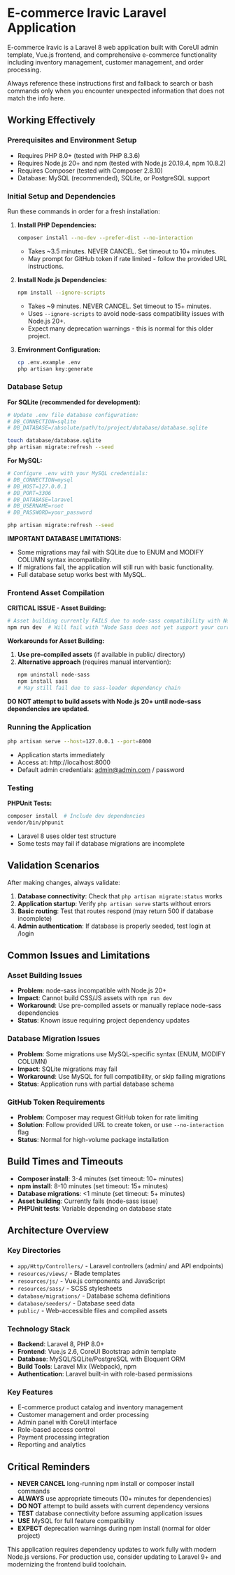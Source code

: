 # E-commerce Iravic Laravel Application

E-commerce Iravic is a Laravel 8 web application built with CoreUI admin template, Vue.js frontend, and comprehensive e-commerce functionality including inventory management, customer management, and order processing.

Always reference these instructions first and fallback to search or bash commands only when you encounter unexpected information that does not match the info here.

## Working Effectively

### Prerequisites and Environment Setup
- Requires PHP 8.0+ (tested with PHP 8.3.6)
- Requires Node.js 20+ and npm (tested with Node.js 20.19.4, npm 10.8.2)
- Requires Composer (tested with Composer 2.8.10)
- Database: MySQL (recommended), SQLite, or PostgreSQL support

### Initial Setup and Dependencies
Run these commands in order for a fresh installation:

1. **Install PHP Dependencies:**
   ```bash
   composer install --no-dev --prefer-dist --no-interaction
   ```
   - Takes ~3.5 minutes. NEVER CANCEL. Set timeout to 10+ minutes.
   - May prompt for GitHub token if rate limited - follow the provided URL instructions.

2. **Install Node.js Dependencies:**
   ```bash
   npm install --ignore-scripts
   ```
   - Takes ~9 minutes. NEVER CANCEL. Set timeout to 15+ minutes.
   - Uses `--ignore-scripts` to avoid node-sass compatibility issues with Node.js 20+.
   - Expect many deprecation warnings - this is normal for this older project.

3. **Environment Configuration:**
   ```bash
   cp .env.example .env
   php artisan key:generate
   ```

### Database Setup

**For SQLite (recommended for development):**
```bash
# Update .env file database configuration:
# DB_CONNECTION=sqlite
# DB_DATABASE=/absolute/path/to/project/database/database.sqlite

touch database/database.sqlite
php artisan migrate:refresh --seed
```

**For MySQL:**
```bash
# Configure .env with your MySQL credentials:
# DB_CONNECTION=mysql
# DB_HOST=127.0.0.1
# DB_PORT=3306
# DB_DATABASE=laravel
# DB_USERNAME=root
# DB_PASSWORD=your_password

php artisan migrate:refresh --seed
```

**IMPORTANT DATABASE LIMITATIONS:**
- Some migrations may fail with SQLite due to ENUM and MODIFY COLUMN syntax incompatibility.
- If migrations fail, the application will still run with basic functionality.
- Full database setup works best with MySQL.

### Frontend Asset Compilation

**CRITICAL ISSUE - Asset Building:**
```bash
# Asset building currently FAILS due to node-sass compatibility with Node.js 20+
npm run dev  # Will fail with "Node Sass does not yet support your current environment"
```

**Workarounds for Asset Building:**
1. **Use pre-compiled assets** (if available in public/ directory)
2. **Alternative approach** (requires manual intervention):
   ```bash
   npm uninstall node-sass
   npm install sass
   # May still fail due to sass-loader dependency chain
   ```

**DO NOT attempt to build assets with Node.js 20+ until node-sass dependencies are updated.**

### Running the Application
```bash
php artisan serve --host=127.0.0.1 --port=8000
```
- Application starts immediately
- Access at: http://localhost:8000
- Default admin credentials: admin@admin.com / password

### Testing

**PHPUnit Tests:**
```bash
composer install  # Include dev dependencies
vendor/bin/phpunit
```
- Laravel 8 uses older test structure
- Some tests may fail if database migrations are incomplete

## Validation Scenarios

After making changes, always validate:

1. **Database connectivity**: Check that `php artisan migrate:status` works
2. **Application startup**: Verify `php artisan serve` starts without errors
3. **Basic routing**: Test that routes respond (may return 500 if database incomplete)
4. **Admin authentication**: If database is properly seeded, test login at /login

## Common Issues and Limitations

### Asset Building Issues
- **Problem**: node-sass incompatible with Node.js 20+
- **Impact**: Cannot build CSS/JS assets with `npm run dev`
- **Workaround**: Use pre-compiled assets or manually replace node-sass dependencies
- **Status**: Known issue requiring project dependency updates

### Database Migration Issues
- **Problem**: Some migrations use MySQL-specific syntax (ENUM, MODIFY COLUMN)
- **Impact**: SQLite migrations may fail
- **Workaround**: Use MySQL for full compatibility, or skip failing migrations
- **Status**: Application runs with partial database schema

### GitHub Token Requirements
- **Problem**: Composer may request GitHub token for rate limiting
- **Solution**: Follow provided URL to create token, or use `--no-interaction` flag
- **Status**: Normal for high-volume package installation

## Build Times and Timeouts

- **Composer install**: 3-4 minutes (set timeout: 10+ minutes)
- **npm install**: 8-10 minutes (set timeout: 15+ minutes)
- **Database migrations**: <1 minute (set timeout: 5+ minutes)
- **Asset building**: Currently fails (node-sass issue)
- **PHPUnit tests**: Variable depending on database state

## Architecture Overview

### Key Directories
- `app/Http/Controllers/` - Laravel controllers (admin/ and API endpoints)
- `resources/views/` - Blade templates
- `resources/js/` - Vue.js components and JavaScript
- `resources/sass/` - SCSS stylesheets
- `database/migrations/` - Database schema definitions
- `database/seeders/` - Database seed data
- `public/` - Web-accessible files and compiled assets

### Technology Stack
- **Backend**: Laravel 8, PHP 8.0+
- **Frontend**: Vue.js 2.6, CoreUI Bootstrap admin template
- **Database**: MySQL/SQLite/PostgreSQL with Eloquent ORM
- **Build Tools**: Laravel Mix (Webpack), npm
- **Authentication**: Laravel built-in with role-based permissions

### Key Features
- E-commerce product catalog and inventory management
- Customer management and order processing
- Admin panel with CoreUI interface
- Role-based access control
- Payment processing integration
- Reporting and analytics

## Critical Reminders

- **NEVER CANCEL** long-running npm install or composer install commands
- **ALWAYS** use appropriate timeouts (10+ minutes for dependencies)
- **DO NOT** attempt to build assets with current dependency versions
- **TEST** database connectivity before assuming application issues
- **USE** MySQL for full feature compatibility
- **EXPECT** deprecation warnings during npm install (normal for older project)

This application requires dependency updates to work fully with modern Node.js versions. For production use, consider updating to Laravel 9+ and modernizing the frontend build toolchain.